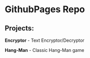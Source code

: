 # GithubPages Repo

## Projects:

**Encryptor** - Text Encryptor/Decryptor

**Hang-Man** - Classic Hang-Man game

